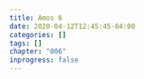 ```yaml
---
title: Amos 6
date: 2020-04-12T12:45:45-04:00
categories: []
tags: []
chapter: "006"
inprogress: false
---
```


